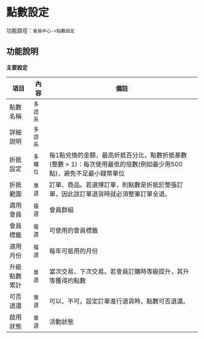 #  點數設定

功能路徑：`會員中心->點數設定 `


##  功能說明

**主要設定**

| 項目  | 內容 | 備註 |
|---|---|---|
|點數名稱|`多語系`| |
|詳細說明|`多語系`| |
|折抵設定|`多欄位`|每1點兌換的金額，最高折抵百分比，點數折抵基數 (整數 > 1)：每次使用最低的倍數(例如最少用500點)，避免不足最小錢幣單位|
|折抵範圍|`單選`|訂單、商品。若選擇訂單，則點數是折抵於整張訂單，因此該訂單退貨時就必須整筆訂單全退。|
|適用會員|`複選`|會員群組|
|會員標籤|`複選`|可使用的會員標籤|
|適用月份|`複選`|每年可抵用的月份|
|升級點數累計|`單選`|當次交易、下次交易。若會員訂購時等級提升，其升等獲得的點數|
|可否退還|`單選`|可以、不可。設定訂單進行退貨時，點數可否退還。|
|啟用狀態|`單選`|活動狀態|

